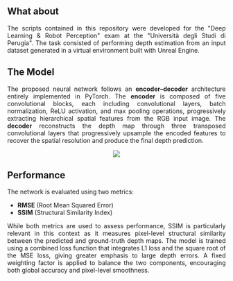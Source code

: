 ## What about 
<p align=justify>
The scripts contained in this repository were developed for the "Deep Learning & Robot Perception" exam at the "Università degli Studi di Perugia".  
The task consisted of performing depth estimation from an input dataset generated in a virtual environment built with Unreal Engine.
</p>

## The Model
<p align=justify>
The proposed neural network follows an <b>encoder–decoder</b> architecture entirely implemented in PyTorch.  
The <b>encoder</b> is composed of five convolutional blocks, each including convolutional layers, batch normalization, ReLU activation, and max pooling operations, progressively extracting hierarchical spatial features from the RGB input image.  
The <b>decoder</b> reconstructs the depth map through three transposed convolutional layers that progressively upsample the encoded features to recover the spatial resolution and produce the final depth prediction.
</p>

<div align=center>

![](.png/net_depth_estimation.jpg)

</div>

## Performance
The network is evaluated using two metrics:
- **RMSE** (Root Mean Squared Error)  
- **SSIM** (Structural Similarity Index)

<p align=justify>
While both metrics are used to assess performance, SSIM is particularly relevant in this context as it measures pixel-level structural similarity between the predicted and ground-truth depth maps.  
The model is trained using a combined loss function that integrates L1 loss and the square root of the MSE loss, giving greater emphasis to large depth errors.  
A fixed weighting factor is applied to balance the two components, encouraging both global accuracy and pixel-level smoothness.
</p>

